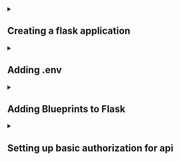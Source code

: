 <details>
<summary><h2>Creating a flask application</h2></summary>


First we will need to create a **virtual-enviornment** for our python file. The virtual-enviorment creates a contained location where the modules we install with **pip** are stored, set to the project only. 

`$ python3 -m venv venv`    The last word of this line is the name of the virtual enviorment folder. *"python3" will be different depending on what version you're using*

Next step is to **activate** the virtual enviorment. There's different ways to activate the enviorment depending on the platform and shell you're using.

## Windows:

### **cmd.exe:** `<venv>\Scripts\activate.bat`

### **PowerShell:**   `<venv>\Scripts\Activate.ps1`

## POSIX:
### **bash/zsh:**   `$ source <venv>/bin/activate`

### **PowerShell:**   `$ <venv>/bin/Activate.ps1`

### *To Deactivate*  `deactivate`


If project is being used in a git repository, add the virtual enviorment folder to **.gitignore**.


Once virutal enviorment is activated, start by installing **Flask** module with `pip install flask flask-cors` *"pip" will be different depending on version*

<details>
<summary><h3>What is cors?</h3></summary>

cors is short for **Cross-Origin Resource**, it's a protocol that allows servers to recieve requests from different domains. Without cors, if a website doesn't have the same domain name as the api routes, the api will be blocked due to cors policy.

</details>

After Flask is installed, create a file for the application *(application.py)*. In the file, paste the following flask template below.


```
import os
from flask import Flask
from flask_cors import CORS

app = Flask(__name__)
CORS(app)

# This is how a route works
@app.route('/', methods=['GET'])
def root():
    return {"message": 'ok'}

if __name__ == '__main__':
    port = int(os.environ.get('PORT', 5000))
    app.run(host='0.0.0.0', port=port, debug=True)

```


</details>


<details>
<summary><h2>Adding .env</h2></summary>

.env allows you to hide certain lines of code to not be pushed to a repository this imporoves secruity to the code.

First once you created your virtual enviorment and application, import dotenv module `pip3 install python-dotenv`

### after the module is installed, create a **.env** file and add the file in the .gitignore file (important)

inside .env, this is where we put lines of code we want to use but don't want anybody to see **(ex: api keys)**. paste the following for example.

```
ENV_EXAMPLE=This is an example
another_Example=https://www.google.com
```

before the equal sign is the name of the env variable **(case sensitive)** after the equal is the value.

in your application file, paste the following

```
import os
from dotenv import load_dotenv

# loads the env variables in application 
load_dotenv()

print(os.environ.get("ENV_EXAMPLE")) # This is an example
print(os.environ.get("another_Example")) # https://www.google.com
```

</details>


<details>
<summary><h2>Adding Blueprints to Flask</h2></summary>

Blueprints in Flask allows us to seperate the api routes into different files otherwise called **Seperation of concern**.

First create a new file, call it what you need but for now we'll call it **blueprint_example.py** and paste the following code

## blueprint_example.py
```
from flask import Blueprint


example_blueprint = Blueprint("blueprint_example", __name__)  # inside of "blueprint_example" string should be the name of the file


# It's recomended to add /example to every route as the main path of the blueprint routes to seperate the routes by path

@example_blueprint.route('/example', methods=['GET'])
def example():
    return {"message": 'This is a blueprint example'}

```

On the imports of your application.py add another import `from example import example_blueprint`. **example_blueprint** is the variable we called for the blueprint route in blueprint_example.py

The final step is to register the blueprint to the app route below the app variable `app.register_blueprint(example_blueprint)`

Your application.py currently should look something like this

## application.py
```
import os
from flask import Flask
from flask_cors import CORS

# imports from blueprint
from blueprint_example import example_blueprint

app = Flask(__name__)
CORS(app)

# connects blueprint to the app routes
app.register_blueprint(example_blueprint)

# This is how a route works
@app.route('/', methods=['GET'])
def root():
    return {"message": 'ok'}

if __name__ == '__main__':
    port = int(os.environ.get('PORT', 5000))
    app.run(host='0.0.0.0', port=port, debug=True)
```
After the final step, your example_blueprint route should work as normal.

</details>


<details>
<summary><h2>Setting up basic authorization for api</h2></summary>

To make sure not just anybody can use the api endpoints, we can Authentication a user based on if they're Authorized to use the api endpoint

<details>
<summary><h3>The Difference Between Authentication and Authorization</h3></summary>

[Link that talks about the subject](https://www.onelogin.com/learn/authentication-vs-authorization#:~:text=Authentication%20and%20authorization%20are%20two,authorization%20determines%20their%20access%20rights.)

Authentication and Authorization may sound alike, but each plays a different role in securing systems and data. Unfortunately, people often use both terms interchangeably as they both refer to system access. However, they are distinct processes. Simply put, one verifies the identity of a user or service before granting them access, while the other determines what they can do once they have access.

The best way to illustrate the differences between the two terms is with a simple example. Let's say you decide to go and visit a friend's home. On arrival, you knock on the door, and your friend opens it. She recognizes you (authentication) and greets you. As your friend has authenticated you, she is now comfortable letting you into her home. However, based on your relationship, there are certain things you can do and others you cannot (authorization). For example, you may enter the kitchen area, but you cannot go into her private office. In other words, you have the authorization to enter the kitchen, but access to her private office is prohibited.

</details>

In order to authorize an endpoint, we can use a module called **flask_httpauth**. To use it, install `pip -m install flask_httpauth` in your virtual enviornment.

After flask_httpauth is installed, create a new file call **auth.py**. Inside, copy the following code.

[More info about flask_httpauth](https://flask-httpauth.readthedocs.io/en/latest/)

```
from flask_httpauth import HTTPBasicAuth

auth = HTTPBasicAuth()

users = {
    "john": "hello",  # key value pair is username and password
    "susan": "bye"
}


@auth.verify_password
def verify_password(username, password):
    if username in users and \
            users[username] == password:
        return username


```

The function decorated with the **verify_password** decorator receives the username and password sent by the client. If the credentials belong to a user, then the function should return the user object. If the credentials are invalid the function can return None or False. The user object can then be queried from the current_user() method of the authentication instance.

Once the code is placed in **auth.py**, the file can then be imported as a module from other files. In **application.py**, import the auth variable from the **auth.py** file by the following code `from auth import auth`. After auth has been imported, on any routes that require **authorization** below `app.route('/')` routes is where you add the code `@auth.login_required`.

</details>